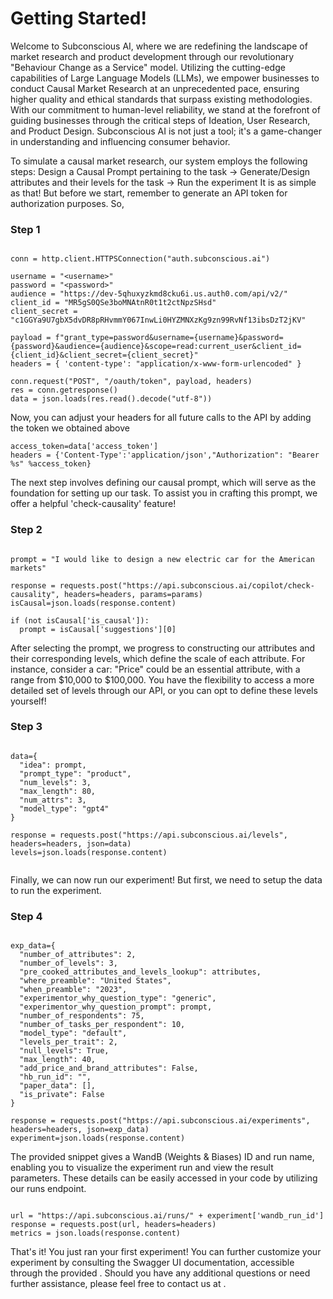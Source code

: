 # Getting Started!

Welcome to Subconscious AI, where we are redefining the landscape of market research and product development through our revolutionary "Behaviour Change as a Service" model. Utilizing the cutting-edge capabilities of Large Language Models (LLMs), we empower businesses to conduct Causal Market Research at an unprecedented pace, ensuring higher quality and ethical standards that surpass existing methodologies. With our commitment to human-level reliability, we stand at the forefront of guiding businesses through the critical steps of Ideation, User Research, and Product Design. Subconscious AI is not just a tool; it's a game-changer in understanding and influencing consumer behavior.

To simulate a causal market research, our system employs the following steps:
Design a Causal Prompt pertaining to the task  -> Generate/Design attributes and their levels for the task -> Run the experiment
It is as simple as that! But before we start, remember to generate an API token for authorization purposes. So, 

### Step 1

```

conn = http.client.HTTPSConnection("auth.subconscious.ai")

username = "<username>"
password = "<password>"
audience = "https://dev-5qhuxyzkmd8cku6i.us.auth0.com/api/v2/"
client_id = "MR5gS0QSe3boMNAtnR0t1t2ctNpzSHsd"
client_secret = "c1GGYa9U7gbX5dvDR8pRHvmmY067InwLi0HYZMNXzKg9zn99RvNf13ibsDzT2jKV"

payload = f"grant_type=password&username={username}&password={password}&audience={audience}&scope=read:current_user&client_id={client_id}&client_secret={client_secret}"
headers = { 'content-type': "application/x-www-form-urlencoded" }

conn.request("POST", "/oauth/token", payload, headers)
res = conn.getresponse()
data = json.loads(res.read().decode("utf-8"))

```

Now, you can adjust your headers for all future calls to the API by adding the token we obtained above

```
access_token=data['access_token']
headers = {'Content-Type':'application/json',"Authorization": "Bearer %s" %access_token}

```

The next step involves defining our causal prompt, which will serve as the foundation for setting up our task. To assist you in crafting this prompt, we offer a helpful 'check-causality' feature!


### Step 2

```

prompt = "I would like to design a new electric car for the American markets"

response = requests.post("https://api.subconscious.ai/copilot/check-causality", headers=headers, params=params)
isCausal=json.loads(response.content)

if (not isCausal['is_causal']):
  prompt = isCausal['suggestions'][0]

```

After selecting the prompt, we progress to constructing our attributes and their corresponding levels, which define the scale of each attribute. For instance, consider a car: "Price" could be an essential attribute, with a range from $10,000 to $100,000. You have the flexibility to access a more detailed set of levels through our API, or you can opt to define these levels yourself!

### Step 3

```

data={
  "idea": prompt,
  "prompt_type": "product",
  "num_levels": 3,
  "max_length": 80,
  "num_attrs": 3,
  "model_type": "gpt4"
}

response = requests.post("https://api.subconscious.ai/levels", headers=headers, json=data)
levels=json.loads(response.content)


```

Finally, we can now run our experiment! But first, we need to setup the data to run the experiment.

### Step 4

```

exp_data={
  "number_of_attributes": 2,
  "number_of_levels": 3,
  "pre_cooked_attributes_and_levels_lookup": attributes,
  "where_preamble": "United States",
  "when_preamble": "2023",
  "experimentor_why_question_type": "generic",
  "experimentor_why_question_prompt": prompt,
  "number_of_respondents": 75,
  "number_of_tasks_per_respondent": 10,
  "model_type": "default",
  "levels_per_trait": 2,
  "null_levels": True,
  "max_length": 40,
  "add_price_and_brand_attributes": False,
  "hb_run_id": "",
  "paper_data": [],
  "is_private": False
}

response = requests.post("https://api.subconscious.ai/experiments", headers=headers, json=exp_data)
experiment=json.loads(response.content)

```

The provided snippet gives a WandB (Weights & Biases) ID and run name, enabling you to visualize the experiment run and view the result parameters. These details can be easily accessed in your code by utilizing our runs endpoint.

```

url = "https://api.subconscious.ai/runs/" + experiment['wandb_run_id']
response = requests.post(url, headers=headers)
metrics = json.loads(response.content)

```

That's it! You just ran your first experiment! 
You can further customize your experiment by consulting the Swagger UI documentation, accessible through the provided <link>. Should you have any additional questions or need further assistance, please feel free to contact us at <email>.
